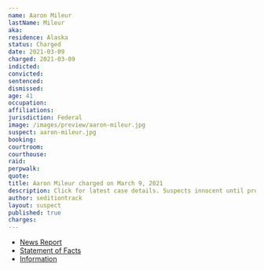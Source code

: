 ```yaml
---
name: Aaron Mileur
lastName: Mileur
aka:
residence: Alaska
status: Charged
date: 2021-03-09
charged: 2021-03-09
indicted:
convicted: 
sentenced: 
dismissed: 
age: 41
occupation:
affiliations:
jurisdiction: Federal
image: /images/preview/aaron-mileur.jpg
suspect: aaron-mileur.jpg
booking:
courtroom:
courthouse:
raid:
perpwalk:
quote:
title: Aaron Mileur charged on March 9, 2021
description: Click for latest case details. Suspects innocent until proven guilty.
author: seditiontrack
layout: suspect
published: true
charges:
---
```

- [News Report](https://www.ktoo.org/2021/03/16/anchorage-man-arrested-charged-with-participating-in-us-capitol-siege/)
- [Statement of Facts](https://extremism.gwu.edu/sites/g/files/zaxdzs2191/f/Aaron%20James%20Mileur%20Statement%20of%20Facts.pdf)
- [Information](https://www.justice.gov/usao-dc/case-multi-defendant/file/1393661/download)
